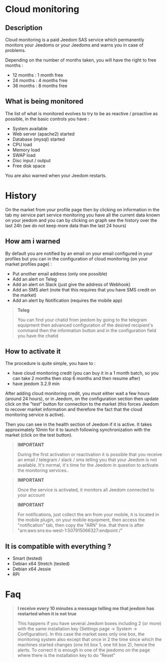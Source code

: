 # Cloud monitoring

## Description

Cloud monitoring is a paid Jeedom SAS service which permanently monitors your Jeedoms or your Jeedoms and warns you in case of problems.

Depending on the number of months taken, you will have the right to free months : 

- 12 months : 1 month free
- 24 months : 4 months free
- 36 months : 8 months free

## What is being monitored

The list of what is monitored evolves to try to be as reactive / proactive as possible, in the basic controls you have : 

- System available
- Web server (apache2) started
- Database (mysql) started
- CPU load
- Memory load
- SWAP load
- Disc input / output
- Free disk space

You are also warned when your Jeedom restarts.

# History

On the market from your profile page then by clicking on information in the tab my service part service monitoring you have all the current data known on your jeedom and you can by clicking on graph see the history over the last 24h (we do not keep more data than the last 24 hours)

## How am i warned

By default you are notified by an email on your email configured in your profiles but you can in the configuration of cloud monitoring (on your market profiles page) : 

- Put another email address (only one possible)
- Add an alert on Teleg
- Add an alert on Slack (just give the address of Webhook)
- Add an SMS alert (note that this requires that you have SMS credit on the market)
- Add an alert by Notification (requires the mobile app) 

> **Teleg**
>
> You can find your chatid from jeedom by going to the telegram equipment then advanced configuration of the desired recipient's command then the information button and in the configuration field you have the chatid

## How to activate it

The procedure is quite simple, you have to : 

- have cloud monitoring credit (you can buy it in a 1 month batch, so you can take 2 months then stop 6 months and then resume after)
- have jeedom 3.2.9 min

After adding cloud monitoring credit, you must either wait a few hours (around 24 hours), or in Jeedom, on the configuration section then update click on the "test" button for connection to the market (this forces Jeedom to recover market information and therefore the fact that the cloud monitoring service is active).

Then you can see in the health section of Jeedom if it is active. It takes approximately 10min for it to launch following synchronization with the market (click on the test button).

>**IMPORTANT**
>
>During the first activation or reactivation it is possible that you receive an email / telegram / slack / sms telling you that your Jeedom is not available. It's normal, it's time for the Jeedom in question to activate the monitoring services..

>**IMPORTANT**
>
> Once the service is activated, it monitors all Jeedom connected to your account

>**IMPORTANT**
>
> For notifications, just collect the arn from your mobile, it is located in the mobile plugin, on your mobile equipment, then access the "notification" tab, then copy the "ARN" line. that there is after "arn:aws:sns:eu-west-1:507915066327:endpoint /"

## It is compatible with everything ?

- Smart (tested)
- Debian x64 Stretch (tested)
- Debian x64 Jessie
- RPI

# Faq

>**I receive every 10 minutes a message telling me that jeedom has restarted when it is not true**
>
>This happens if you have several Jeedom boxes including 2 (or more) with the same installation key (Settings page -> System -> Configuration). In this case the market sees only one box, the monitoring system also except that once in 2 the time since which the machines started changes (one hit box 1, one hit box 2), hence the alerts. To correct it is enough in one of the jeedoms on the page where there is the installation key to do "Reset"
